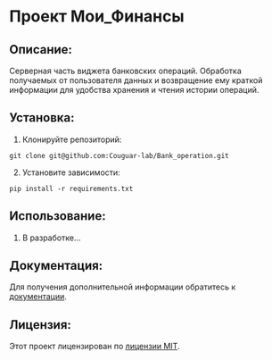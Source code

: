 # Проект Мои_Финансы

## Описание:

Серверная часть виджета банковских операций. Обработка получаемых от пользователя данных и возвращение ему краткой информации для удобства хранения и чтения истории операций.

## Установка:

1. Клонируйте репозиторий:
```
git clone git@github.com:Couguar-lab/Bank_operation.git
```
2. Установите зависимости:
```
pip install -r requirements.txt
```
## Использование:

1. В разработке...

## Документация:

Для получения дополнительной информации обратитесь к [документации](docs/README.md).

## Лицензия:

Этот проект лицензирован по [лицензии MIT](LICENSE).

